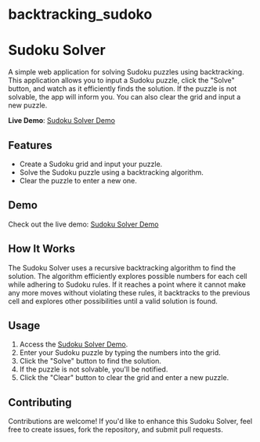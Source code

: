 # backtracking_sudoko
# Sudoku Solver

A simple web application for solving Sudoku puzzles using backtracking. This application allows you to input a Sudoku puzzle, click the "Solve" button, and watch as it efficiently finds the solution. If the puzzle is not solvable, the app will inform you. You can also clear the grid and input a new puzzle.

**Live Demo**: [Sudoku Solver Demo](https://backtracking-sudoku-solver.vercel.app/)

## Features

- Create a Sudoku grid and input your puzzle.
- Solve the Sudoku puzzle using a backtracking algorithm.
- Clear the puzzle to enter a new one.

## Demo

Check out the live demo: [Sudoku Solver Demo](https://backtracking-sudoku-solver.vercel.app/)

## How It Works

The Sudoku Solver uses a recursive backtracking algorithm to find the solution. The algorithm efficiently explores possible numbers for each cell while adhering to Sudoku rules.
If it reaches a point where it cannot make any more moves without violating these rules, it backtracks to the previous cell and explores other possibilities until a valid solution is found.

## Usage

1. Access the [Sudoku Solver Demo](https://backtracking-sudoku-solver.vercel.app/).
2. Enter your Sudoku puzzle by typing the numbers into the grid.
3. Click the "Solve" button to find the solution.
4. If the puzzle is not solvable, you'll be notified.
5. Click the "Clear" button to clear the grid and enter a new puzzle.

## Contributing

Contributions are welcome! If you'd like to enhance this Sudoku Solver, feel free to create issues, fork the repository, and submit pull requests.
